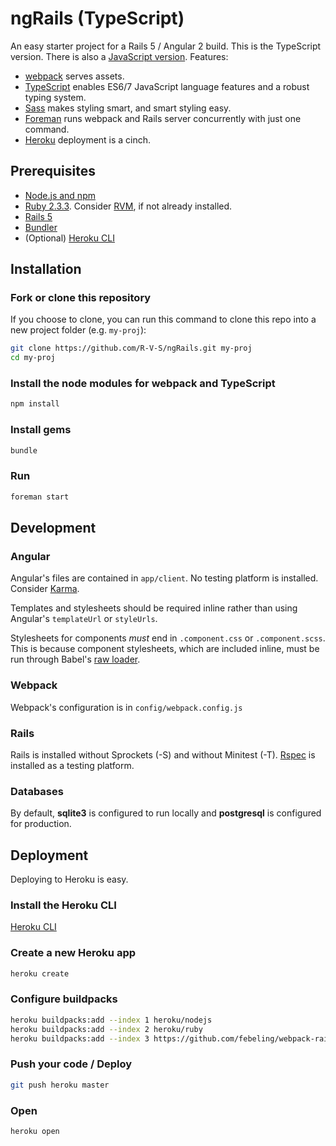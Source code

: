 # ngRails (TypeScript)

An easy starter project for a Rails 5 / Angular 2 build. This is the TypeScript version. There is also a [JavaScript version](https://github.com/R-V-S/ngRails-JS). Features:

* [webpack](https://webpack.github.io/) serves assets.
* [TypeScript](https://www.typescriptlang.org/) enables ES6/7 JavaScript language features and a robust typing system.
* [Sass](http://sass-lang.com/) makes styling smart, and smart styling easy.
* [Foreman](https://github.com/ddollar/foreman) runs webpack and Rails server concurrently with just one command.
* [Heroku](https://www.heroku.com/) deployment is a cinch.

## Prerequisites

* [Node.js and npm](https://docs.npmjs.com/getting-started/installing-node)
* [Ruby 2.3.3](https://www.ruby-lang.org/en/). Consider [RVM](https://rvm.io/), if not already installed.
* [Rails 5](http://rubyonrails.org/)
* [Bundler](https://bundler.io/)
* (Optional) [Heroku CLI](https://devcenter.heroku.com/articles/heroku-cli)

## Installation

### Fork or clone this repository

If you choose to clone, you can run this command to clone this repo into a new project folder (e.g. `my-proj`):

```sh
git clone https://github.com/R-V-S/ngRails.git my-proj
cd my-proj
```

### Install the node modules for webpack and TypeScript

```sh
npm install
```

### Install gems

```sh
bundle
```

### Run

```sh
foreman start
```

## Development

### Angular

Angular's files are contained in `app/client`. No testing platform is installed. Consider [Karma](https://karma-runner.github.io/1.0/index.html).

Templates and stylesheets should be required inline rather than using Angular's `templateUrl` or `styleUrls`.

Stylesheets for components _must_ end in `.component.css` or `.component.scss`. This is because component stylesheets, which are included inline, must be run through Babel's [raw loader](https://github.com/webpack/raw-loader).

### Webpack

Webpack's configuration is in `config/webpack.config.js`

### Rails

Rails is installed without Sprockets (-S) and without Minitest (-T). [Rspec](http://rspec.info/) is installed as a testing platform.

### Databases

By default, **sqlite3** is configured to run locally and **postgresql** is configured for production.

## Deployment

Deploying to Heroku is easy.

### Install the Heroku CLI

[Heroku CLI](https://devcenter.heroku.com/articles/heroku-cli)

### Create a new Heroku app

```sh
heroku create
```

### Configure buildpacks

```sh
heroku buildpacks:add --index 1 heroku/nodejs
heroku buildpacks:add --index 2 heroku/ruby
heroku buildpacks:add --index 3 https://github.com/febeling/webpack-rails-buildpack.git
```

### Push your code / Deploy

```sh
git push heroku master
```

### Open

```sh
heroku open
```

